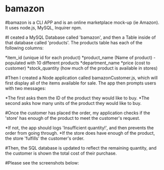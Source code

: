 # bamazon

#bamazon is a CLI APP and is an online marketplace mock-up (ie Amazon).  It uses node.js, MySQL, Inquirer npm.

#I ceated a MySQL Database called 'bamazon', and then a Table inside of that database called 'products'.
The products table has each of the following columns:

  *item_id (unique id for each product)
  *product_name (Name of product) - populated with 10 different products
  *department_name
  *price (cost to customer)
  *stock_quantity (how much of the product is available in stores)
 
#Then I created a Node application called bamazonCustomer.js, which will first display all of the items available for sale. 
The app then prompts users with two messages:

  *The first asks them the ID of the product they would like to buy.
  *The second asks how many units of the product they would like to buy.

#Once the customer has placed the order, my application checks if the 'store' has enough of the product to meet the customer's request.

  *If not, the app should logs 'Insufficient quantity!', and then prevents the order from going through.
  *If the store does have enough of the product, the store 'fulfills' the customer's order.


#Then, the SQL database is updated to reflect the remaining quantity, and the customer is shown the total cost of their purchase.

#Please see the screenshots below:






